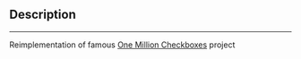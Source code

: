 ## Description
---
Reimplementation of famous [One Million Checkboxes](https://onemillioncheckboxes.com/) project